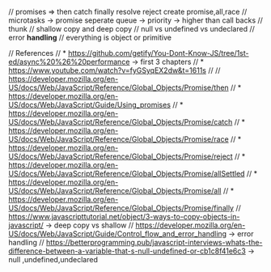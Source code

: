// promises => then catch finally resolve reject create promise,all,race
// microtasks -> promise seperate queue -> priority -> higher than call backs
// thunk
// shallow copy and deep copy 
// null vs undefined vs undeclared
// error **handling**
// everything is object or primitive 
<!-- finally -> try,catch -> finally defined -->

// References
// * https://github.com/getify/You-Dont-Know-JS/tree/1st-ed/async%20%26%20performance -> first 3 chapters
// * https://www.youtube.com/watch?v=fyGSyqEX2dw&t=1611s
// // https://developer.mozilla.org/en-US/docs/Web/JavaScript/Reference/Global_Objects/Promise/then
//   * https://developer.mozilla.org/en-US/docs/Web/JavaScript/Guide/Using_promises
//   * https://developer.mozilla.org/en-US/docs/Web/JavaScript/Reference/Global_Objects/Promise/catch
//   * https://developer.mozilla.org/en-US/docs/Web/JavaScript/Reference/Global_Objects/Promise/race
//   * https://developer.mozilla.org/en-US/docs/Web/JavaScript/Reference/Global_Objects/Promise/reject
//   * https://developer.mozilla.org/en-US/docs/Web/JavaScript/Reference/Global_Objects/Promise/allSettled
//   * https://developer.mozilla.org/en-US/docs/Web/JavaScript/Reference/Global_Objects/Promise/all
//   * https://developer.mozilla.org/en-US/docs/Web/JavaScript/Reference/Global_Objects/Promise/finally
// https://www.javascripttutorial.net/object/3-ways-to-copy-objects-in-javascript/ -> deep copy vs shallow
// https://developer.mozilla.org/en-US/docs/Web/JavaScript/Guide/Control_flow_and_error_handling -> error handling
// https://betterprogramming.pub/javascript-interviews-whats-the-difference-between-a-variable-that-s-null-undefined-or-cb1c8f41e6c3 -> null ,undefined,undeclared 